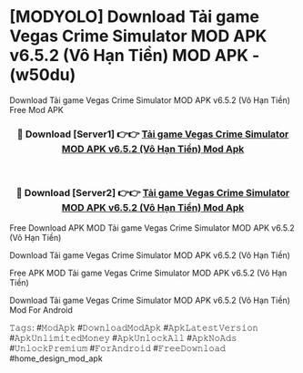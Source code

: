 # [MODYOLO] Download Tải game Vegas Crime Simulator MOD APK v6.5.2 (Vô Hạn Tiền) MOD APK - (w50du)
Download Tải game Vegas Crime Simulator MOD APK v6.5.2 (Vô Hạn Tiền) Free Mod APK

<div align="center">
<h3>🔴 Download [Server1] 👉👉 <a href="https://apk-comot.site?title=Tải_game_Vegas_Crime_Simulator_MOD_APK_v6.5.2_(Vô_Hạn_Tiền)">Tải game Vegas Crime Simulator MOD APK v6.5.2 (Vô Hạn Tiền) Mod Apk</a></h3><br>

<h3>🔴 Download [Server2] 👉👉 <a href="https://apk-comot.site?title=Tải_game_Vegas_Crime_Simulator_MOD_APK_v6.5.2_(Vô_Hạn_Tiền)">Tải game Vegas Crime Simulator MOD APK v6.5.2 (Vô Hạn Tiền) Mod Apk</a></h3>
</div>


Free Download APK MOD Tải game Vegas Crime Simulator MOD APK v6.5.2 (Vô Hạn Tiền)

Download Tải game Vegas Crime Simulator MOD APK v6.5.2 (Vô Hạn Tiền) 

Free APK MOD Tải game Vegas Crime Simulator MOD APK v6.5.2 (Vô Hạn Tiền) 

Download Tải game Vegas Crime Simulator MOD APK v6.5.2 (Vô Hạn Tiền) Mod For Android

𝚃𝚊𝚐𝚜: #𝙼𝚘𝚍𝙰𝚙𝚔 #𝙳𝚘𝚠𝚗𝚕𝚘𝚊𝚍𝙼𝚘𝚍𝙰𝚙𝚔 #𝙰𝚙𝚔𝙻𝚊𝚝𝚎𝚜𝚝𝚅𝚎𝚛𝚜𝚒𝚘𝚗 #𝙰𝚙𝚔𝚄𝚗𝚕𝚒𝚖𝚒𝚝𝚎𝚍𝙼𝚘𝚗𝚎𝚢 #𝙰𝚙𝚔𝚄𝚗𝚕𝚘𝚌𝚔𝙰𝚕𝚕 #𝙰𝚙𝚔𝙽𝚘𝙰𝚍𝚜 #𝚄𝚗𝚕𝚘𝚌𝚔𝙿𝚛𝚎𝚖𝚒𝚞𝚖 #𝙵𝚘𝚛𝙰𝚗𝚍𝚛𝚘𝚒𝚍 #𝙵𝚛𝚎𝚎𝙳𝚘𝚠𝚗𝚕𝚘𝚊𝚍 #home_design_mod_apk